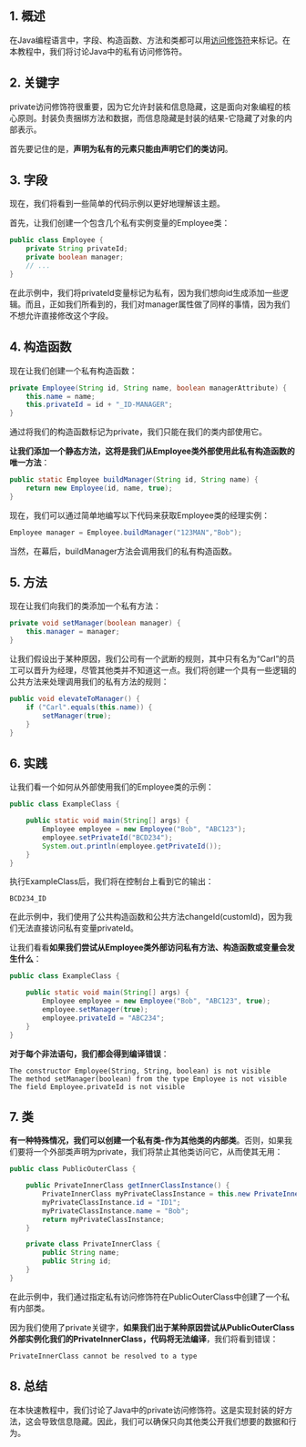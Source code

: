 ## 1. 概述

在Java编程语言中，字段、构造函数、方法和类都可以用[访问修饰符](https://www.baeldung.com/java-access-modifiers)来标记。在本教程中，我们将讨论Java中的私有访问修饰符。

## 2. 关键字

private访问修饰符很重要，因为它允许封装和信息隐藏，这是面向对象编程的核心原则。封装负责捆绑方法和数据，而信息隐藏是封装的结果-它隐藏了对象的内部表示。

首先要记住的是，**声明为私有的元素只能由声明它们的类访问**。

## 3. 字段

现在，我们将看到一些简单的代码示例以更好地理解该主题。

首先，让我们创建一个包含几个私有实例变量的Employee类：

```java
public class Employee {
    private String privateId;
    private boolean manager;
    // ...
}
```

在此示例中，我们将privateId变量标记为私有，因为我们想向id生成添加一些逻辑。而且，正如我们所看到的，我们对manager属性做了同样的事情，因为我们不想允许直接修改这个字段。

## 4. 构造函数

现在让我们创建一个私有构造函数：

```java
private Employee(String id, String name, boolean managerAttribute) {
    this.name = name;
    this.privateId = id + "_ID-MANAGER";
}
```

通过将我们的构造函数标记为private，我们只能在我们的类内部使用它。

**让我们添加一个静态方法，这将是我们从Employee类外部使用此私有构造函数的唯一方法**：

```java
public static Employee buildManager(String id, String name) {
    return new Employee(id, name, true);
}
```

现在，我们可以通过简单地编写以下代码来获取Employee类的经理实例：

```java
Employee manager = Employee.buildManager("123MAN","Bob");
```

当然，在幕后，buildManager方法会调用我们的私有构造函数。

## 5. 方法

现在让我们向我们的类添加一个私有方法：

```java
private void setManager(boolean manager) {
    this.manager = manager;
}
```

让我们假设出于某种原因，我们公司有一个武断的规则，其中只有名为“Carl”的员工可以晋升为经理，尽管其他类并不知道这一点。我们将创建一个具有一些逻辑的公共方法来处理调用我们的私有方法的规则：

```java
public void elevateToManager() {
    if ("Carl".equals(this.name)) {
        setManager(true);
    }
}
```

## 6. 实践

让我们看一个如何从外部使用我们的Employee类的示例：

```java
public class ExampleClass {

    public static void main(String[] args) {
        Employee employee = new Employee("Bob", "ABC123");
        employee.setPrivateId("BCD234");
        System.out.println(employee.getPrivateId());
    }
}
```

执行ExampleClass后，我们将在控制台上看到它的输出：

```shell
BCD234_ID
```

在此示例中，我们使用了公共构造函数和公共方法changeId(customId)，因为我们无法直接访问私有变量privateId。

让我们看看**如果我们尝试从Employee类外部访问私有方法、构造函数或变量会发生什么**：

```java
public class ExampleClass {

    public static void main(String[] args) {
        Employee employee = new Employee("Bob", "ABC123", true);
        employee.setManager(true);
        employee.privateId = "ABC234";
    }
}
```

**对于每个非法语句，我们都会得到编译错误**：

```shell
The constructor Employee(String, String, boolean) is not visible
The method setManager(boolean) from the type Employee is not visible
The field Employee.privateId is not visible
```

## 7. 类

**有一种特殊情况，我们可以创建一个私有类-作为其他类的内部类**。否则，如果我们要将一个外部类声明为private，我们将禁止其他类访问它，从而使其无用：

```java
public class PublicOuterClass {

    public PrivateInnerClass getInnerClassInstance() {
        PrivateInnerClass myPrivateClassInstance = this.new PrivateInnerClass();
        myPrivateClassInstance.id = "ID1";
        myPrivateClassInstance.name = "Bob";
        return myPrivateClassInstance;
    }

    private class PrivateInnerClass {
        public String name;
        public String id;
    }
}
```

在此示例中，我们通过指定私有访问修饰符在PublicOuterClass中创建了一个私有内部类。

因为我们使用了private关键字，**如果我们出于某种原因尝试从PublicOuterClass外部实例化我们的PrivateInnerClass，代码将无法编译**，我们将看到错误：

```shell
PrivateInnerClass cannot be resolved to a type
```

## 8. 总结

在本快速教程中，我们讨论了Java中的private访问修饰符。这是实现封装的好方法，这会导致信息隐藏。因此，我们可以确保只向其他类公开我们想要的数据和行为。
